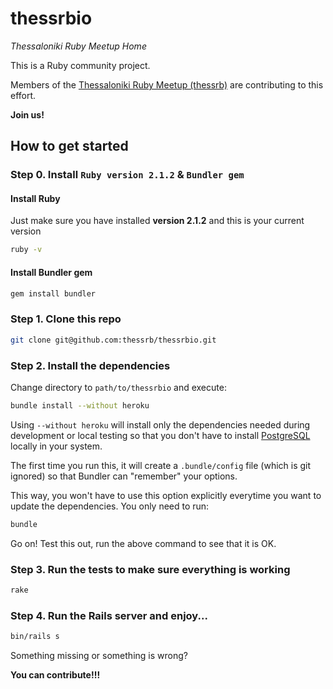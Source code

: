 thessrbio
=========

*Thessaloniki Ruby Meetup Home*

This is a Ruby community project.

Members of the [Thessaloniki Ruby Meetup (thessrb)](http://thessrb.io/) are contributing to this effort.

**Join us!**


## How to get started

### Step 0. Install `Ruby version 2.1.2` & `Bundler gem`

#### Install Ruby

Just make sure you have installed **version 2.1.2** and this is your current version

```bash
ruby -v
```

#### Install Bundler gem

```bash
gem install bundler
```

### Step 1. Clone this repo

```bash
git clone git@github.com:thessrb/thessrbio.git
```

### Step 2. Install the dependencies

Change directory to `path/to/thessrbio` and execute:

```bash
bundle install --without heroku
```

Using `--without heroku` will install only the dependencies needed during development or local testing so that you don't have to install [PostgreSQL](http://www.postgresql.org/) locally in your system.

The first time you run this, it will create a `.bundle/config` file (which is git ignored) so that Bundler can "remember" your options.

This way, you won't have to use this option explicitly everytime you want to update the dependencies. You only need to run:

```bash
bundle
```

Go on! Test this out, run the above command to see that it is OK.


### Step 3. Run the tests to make sure everything is working

```bash
rake
```

### Step 4. Run the Rails server and enjoy...

```bash
bin/rails s
```

Something missing or something is wrong?

**You can contribute!!!**

